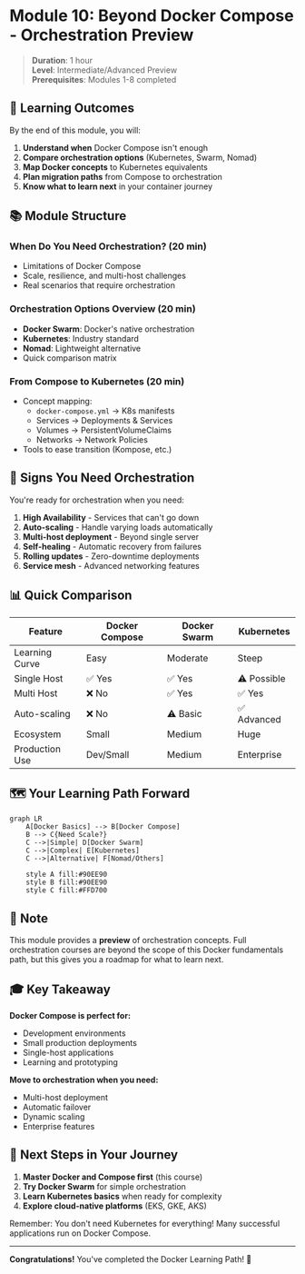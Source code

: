 # Module 10: Beyond Docker Compose - Orchestration Preview

> **Duration**: 1 hour  
> **Level**: Intermediate/Advanced Preview  
> **Prerequisites**: Modules 1-8 completed

## 🎯 Learning Outcomes

By the end of this module, you will:

1. **Understand when** Docker Compose isn't enough
2. **Compare orchestration options** (Kubernetes, Swarm, Nomad)
3. **Map Docker concepts** to Kubernetes equivalents
4. **Plan migration paths** from Compose to orchestration
5. **Know what to learn next** in your container journey

## 📚 Module Structure

### When Do You Need Orchestration? (20 min)
- Limitations of Docker Compose
- Scale, resilience, and multi-host challenges
- Real scenarios that require orchestration

### Orchestration Options Overview (20 min)
- **Docker Swarm**: Docker's native orchestration
- **Kubernetes**: Industry standard
- **Nomad**: Lightweight alternative
- Quick comparison matrix

### From Compose to Kubernetes (20 min)
- Concept mapping:
  - `docker-compose.yml` → K8s manifests
  - Services → Deployments & Services
  - Volumes → PersistentVolumeClaims
  - Networks → Network Policies
- Tools to ease transition (Kompose, etc.)

## 🌟 Signs You Need Orchestration

You're ready for orchestration when you need:

1. **High Availability** - Services that can't go down
2. **Auto-scaling** - Handle varying loads automatically
3. **Multi-host deployment** - Beyond single server
4. **Self-healing** - Automatic recovery from failures
5. **Rolling updates** - Zero-downtime deployments
6. **Service mesh** - Advanced networking features

## 📊 Quick Comparison

| Feature | Docker Compose | Docker Swarm | Kubernetes |
|---------|---------------|--------------|------------|
| Learning Curve | Easy | Moderate | Steep |
| Single Host | ✅ Yes | ✅ Yes | ⚠️ Possible |
| Multi Host | ❌ No | ✅ Yes | ✅ Yes |
| Auto-scaling | ❌ No | ⚠️ Basic | ✅ Advanced |
| Ecosystem | Small | Medium | Huge |
| Production Use | Dev/Small | Medium | Enterprise |

## 🗺️ Your Learning Path Forward

```mermaid
graph LR
    A[Docker Basics] --> B[Docker Compose]
    B --> C{Need Scale?}
    C -->|Simple| D[Docker Swarm]
    C -->|Complex| E[Kubernetes]
    C -->|Alternative| F[Nomad/Others]

    style A fill:#90EE90
    style B fill:#90EE90
    style C fill:#FFD700
```

## 📝 Note

This module provides a **preview** of orchestration concepts. Full orchestration courses are beyond the scope of this Docker fundamentals path, but this gives you a roadmap for what to learn next.

## 🎓 Key Takeaway

**Docker Compose is perfect for:**
- Development environments
- Small production deployments
- Single-host applications
- Learning and prototyping

**Move to orchestration when you need:**
- Multi-host deployment
- Automatic failover
- Dynamic scaling
- Enterprise features

## 🚀 Next Steps in Your Journey

1. **Master Docker and Compose first** (this course)
2. **Try Docker Swarm** for simple orchestration
3. **Learn Kubernetes basics** when ready for complexity
4. **Explore cloud-native platforms** (EKS, GKE, AKS)

Remember: You don't need Kubernetes for everything! Many successful applications run on Docker Compose.

---

**Congratulations!** You've completed the Docker Learning Path! 🎉
